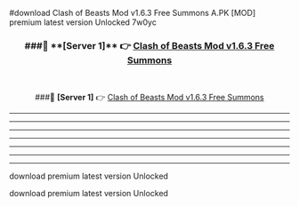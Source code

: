 #download Clash of Beasts Mod v1.6.3 Free Summons A.PK [MOD] premium latest version Unlocked 7w0yc 



<div align="center">
<h3>###🔹 **[Server 1]** 👉 <a href="https://download1apk.web.app/">Clash of Beasts Mod v1.6.3 Free Summons</a></h3><br>


###🔹 **[Server 1]** 👉 <a href="https://download1apk.web.app/">Clash of Beasts Mod v1.6.3 Free Summons</a></h3>
</div>



----------------------------------------------------------

----------------------------------------------------------

----------------------------------------------------------

----------------------------------------------------------

----------------------------------------------------------

----------------------------------------------------------

----------------------------------------------------------

download premium latest version Unlocked

download premium latest version Unlocked
